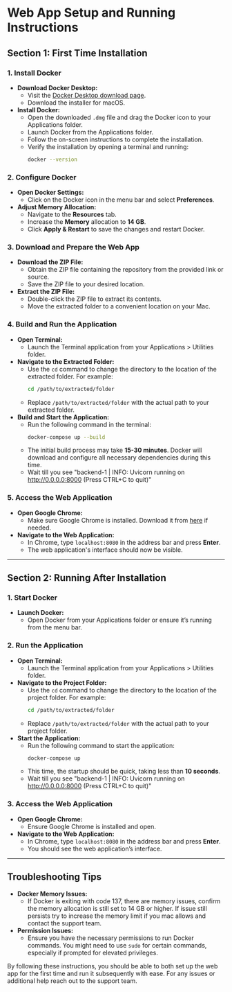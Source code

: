 # Web App Setup and Running Instructions

## Section 1: First Time Installation

### 1. Install Docker

- **Download Docker Desktop:**
  - Visit the [Docker Desktop download page](https://www.docker.com/products/docker-desktop).
  - Download the installer for macOS.
- **Install Docker:**
  - Open the downloaded `.dmg` file and drag the Docker icon to your Applications folder.
  - Launch Docker from the Applications folder.
  - Follow the on-screen instructions to complete the installation.
  - Verify the installation by opening a terminal and running:
    ```bash
    docker --version
    ```

### 2. Configure Docker

- **Open Docker Settings:**
  - Click on the Docker icon in the menu bar and select **Preferences**.
- **Adjust Memory Allocation:**
  - Navigate to the **Resources** tab.
  - Increase the **Memory** allocation to **14 GB**.
  - Click **Apply & Restart** to save the changes and restart Docker.

### 3. Download and Prepare the Web App

- **Download the ZIP File:**
  - Obtain the ZIP file containing the repository from the provided link or source.
  - Save the ZIP file to your desired location.
- **Extract the ZIP File:**
  - Double-click the ZIP file to extract its contents.
  - Move the extracted folder to a convenient location on your Mac.

### 4. Build and Run the Application

- **Open Terminal:**
  - Launch the Terminal application from your Applications > Utilities folder.
- **Navigate to the Extracted Folder:**
  - Use the `cd` command to change the directory to the location of the extracted folder. For example:
    ```bash
    cd /path/to/extracted/folder
    ```
  - Replace `/path/to/extracted/folder` with the actual path to your extracted folder.
- **Build and Start the Application:**
  - Run the following command in the terminal:
    ```bash
    docker-compose up --build
    ```
  - The initial build process may take **15-30 minutes**. Docker will download and configure all necessary dependencies during this time.
  - Wait till you see "backend-1   | INFO:     Uvicorn running on http://0.0.0.0:8000 (Press CTRL+C to quit)"

### 5. Access the Web Application

- **Open Google Chrome:**
  - Make sure Google Chrome is installed. Download it from [here](https://www.google.com/chrome/) if needed.
- **Navigate to the Web Application:**
  - In Chrome, type `localhost:8080` in the address bar and press **Enter**.
  - The web application's interface should now be visible.

---

## Section 2: Running After Installation

### 1. Start Docker

- **Launch Docker:**
  - Open Docker from your Applications folder or ensure it’s running from the menu bar.

### 2. Run the Application

- **Open Terminal:**
  - Launch the Terminal application from your Applications > Utilities folder.
- **Navigate to the Project Folder:**
  - Use the `cd` command to change the directory to the location of the project folder. For example:
    ```bash
    cd /path/to/extracted/folder
    ```
  - Replace `/path/to/extracted/folder` with the actual path to your project folder.
- **Start the Application:**
  - Run the following command to start the application:
    ```bash
    docker-compose up
    ```
  - This time, the startup should be quick, taking less than **10 seconds**.
  - Wait till you see "backend-1   | INFO:     Uvicorn running on http://0.0.0.0:8000 (Press CTRL+C to quit)"

### 3. Access the Web Application

- **Open Google Chrome:**
  - Ensure Google Chrome is installed and open.
- **Navigate to the Web Application:**
  - In Chrome, type `localhost:8080` in the address bar and press **Enter**.
  - You should see the web application’s interface.

---

## Troubleshooting Tips

- **Docker Memory Issues:**
  - If Docker is exiting with code 137, there are memory issues, confirm the memory allocation is still set to 14 GB or higher. If issue still persists try to increase the memory limit if you mac allows and contact the support team.
- **Permission Issues:**
  - Ensure you have the necessary permissions to run Docker commands. You might need to use `sudo` for certain commands, especially if prompted for elevated privileges.

By following these instructions, you should be able to both set up the web app for the first time and run it subsequently with ease. For any issues or additional help reach out to the support team.
